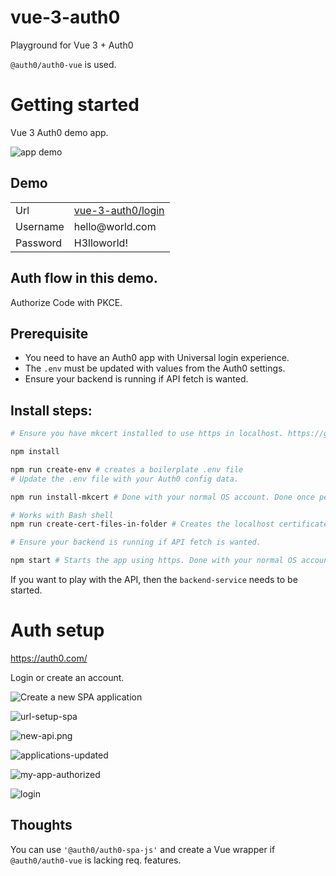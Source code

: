 # vue-3-auth0

Playground for Vue 3 + Auth0

`@auth0/auth0-vue` is used.

# Getting started

Vue 3 Auth0 demo app.

![app demo](./wiki/images/app-demo.png)

## Demo

<table>
<tr><td>Url</td><td><a href="https://vue-3-auth0.vercel.app/login">vue-3-auth0/login</a></td></tr>
<tr><td>Username</td><td>hello@world.com</td></tr>
<tr><td>Password</td><td>H3lloworld!</td></tr>
</table>

## Auth flow in this demo.

Authorize Code with PKCE.

## Prerequisite

- You need to have an Auth0 app with Universal login experience.
- The `.env` must be updated with values from the Auth0 settings.
- Ensure your backend is running if API fetch is wanted.

## Install steps:

```bash
# Ensure you have mkcert installed to use https in localhost. https://github.com/FiloSottile/mkcert

npm install

npm run create-env # creates a boilerplate .env file
# Update the .env file with your Auth0 config data.

npm run install-mkcert # Done with your normal OS account. Done once per OS, skip if has been done for your OS.

# Works with Bash shell
npm run create-cert-files-in-folder # Creates the localhost certificates.

# Ensure your backend is running if API fetch is wanted.

npm start # Starts the app using https. Done with your normal OS account.
```

If you want to play with the API, then the `backend-service` needs to be started.

# Auth setup

https://auth0.com/

Login or create an account.

![Create a new SPA application](./wiki/images/create-app-spa.png)

![url-setup-spa](./wiki/images/url-setup-spa.png)

![new-api.png](./wiki/images/new-api.png)

![applications-updated](./wiki/images/applications-updated.png)

![my-app-authorized](./wiki/images/my-app-authorized.png)

![login](./wiki/images/login.png)

## Thoughts

You can use `'@auth0/auth0-spa-js'` and create a Vue wrapper if `@auth0/auth0-vue` is lacking req. features.
